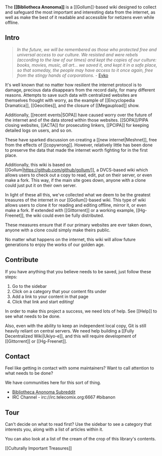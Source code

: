 The **[[Bibliotheca Anonoma]]** is a [[Gollum]]-based wiki designed to collect and safeguard the most important and interesting data from the internet, as well as make the best of it readable and accessible for netizens even while offline.

## Intro

> *In the future, we will be remembered as those who protected free and universal access to our culture. We resisted and were rebels (according to the law of our times) and kept the copies of our culture: books, movies, music, all art… we saved it, and kept it in a safe place, so that someday, the people may have access to it once again, free from the stingy hands of corporations.* - [Eyko](http://www.reddit.com/r/darknetplan/comments/oo217/with_megaupload_shut_down_we_need_to_take_action/c3ip9a2)

It's well known that no matter how resilient the internet protocol is to damage, precious data disappears from the record daily, for many different reasons. Attempts to save such data with centralized websites are themselves frought with worry, as the example of [[Encyclopedia Dramatica]], [[Geocities]], and the closure of [[Megaupload]] show.

Additionally, [[recent events|SOPA]] have caused worry over the future of the internet and of the data stored within those websites. [[SOPA]]/PIPA closing websites, [[ACTA]] for prosecuting linkers, [[PCIPA]] for keeping detailed logs on users, and so on.

These have sparked discussion on creating a [[new internet|Meshnet]], free from the effects of [[copywrong]]. However, relatively little has been done to preserve the data that made the internet worth fighting for in the first place.

Additionally, this wiki is based on [[Gollum|https://github.com/github/gollum/]], a DVCS-based wiki which allows users to check out a copy to read, edit, put on their server, or even make a fork. This way, if the main site goes down, anyone with a clone could just put it on their own server.

In light of these all this, we've collected what we deem to be the greatest treasures of the internet in our [[Gollum]]-based wiki. This type of wiki allows users to clone it for reading and editing offline, mirror it, or even make a fork. If extended with [[Gittorrent]] or a working example, [[Hg-Freenet]], the wiki could even be fully distributed. 

These measures ensure that if our primary websites are ever taken down, anyone with a clone could simply make theirs public.

No matter what happens on the internet, this wiki will allow future generations to enjoy the works of our golden age.

## Contribute

If you have anything that you believe needs to be saved, just follow these steps: 

1. Go to the sidebar 
1. Click on a category that your content fits under
1. Add a link to your content in that page
1. Click that link and start editing!

In order to make this project a success, we need lots of help. See [[Help]] to see what needs to be done.

Also, even with the ability to keep an independent local copy, Git is still heavily reliant on central servers. We need help building a [[Fully Decentralized Wiki|Ukiyo-e]], and this will require development of [[Gittorrent]] or [[Hg-Freenet]].

## Contact

Feel like getting in contact with some maintainers? Want to call attention to what needs to be done?

We have communities here for this sort of thing.

* [Bibliotheca Anonoma Subreddit](http://www.reddit.com/r/bibanon/)
* IRC Channel - irc://irc.telecomix.org:6667 #bibanon

## Tour

Can't decide on what to read first? Use the sidebar to see a category that interests you, along with a list of articles within it.

You can also look at a list of the cream of the crop of this library's contents.

[[Culturally Important Treasures]]
